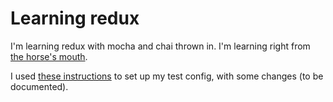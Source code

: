 # Learning redux

I'm learning redux with mocha and chai thrown in. I'm learning right from [the horse's mouth](https://egghead.io/courses/getting-started-with-redux).

I used [these instructions](http://teejayvanslyke.com/how-to-set-up-a-test-runner-for-modern-javascript.html) to set up my test config, with some changes (to be documented).
